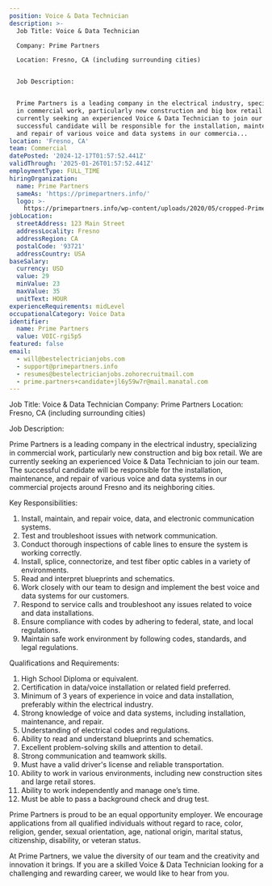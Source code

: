 ```yaml
---
position: Voice & Data Technician
description: >-
  Job Title: Voice & Data Technician

  Company: Prime Partners

  Location: Fresno, CA (including surrounding cities)


  Job Description:


  Prime Partners is a leading company in the electrical industry, specializing
  in commercial work, particularly new construction and big box retail. We are
  currently seeking an experienced Voice & Data Technician to join our team. The
  successful candidate will be responsible for the installation, maintenance,
  and repair of various voice and data systems in our commercia...
location: 'Fresno, CA'
team: Commercial
datePosted: '2024-12-17T01:57:52.441Z'
validThrough: '2025-01-26T01:57:52.441Z'
employmentType: FULL_TIME
hiringOrganization:
  name: Prime Partners
  sameAs: 'https://primepartners.info/'
  logo: >-
    https://primepartners.info/wp-content/uploads/2020/05/cropped-Prime-Partners-Logo-NO-BG-1-1.png
jobLocation:
  streetAddress: 123 Main Street
  addressLocality: Fresno
  addressRegion: CA
  postalCode: '93721'
  addressCountry: USA
baseSalary:
  currency: USD
  value: 29
  minValue: 23
  maxValue: 35
  unitText: HOUR
experienceRequirements: midLevel
occupationalCategory: Voice Data
identifier:
  name: Prime Partners
  value: VOIC-rgi5p5
featured: false
email:
  - will@bestelectricianjobs.com
  - support@primepartners.info
  - resumes@bestelectricianjobs.zohorecruitmail.com
  - prime.partners+candidate+jl6y59w7r@mail.manatal.com
---
```




Job Title: Voice & Data Technician
Company: Prime Partners
Location: Fresno, CA (including surrounding cities)

Job Description:

Prime Partners is a leading company in the electrical industry, specializing in commercial work, particularly new construction and big box retail. We are currently seeking an experienced Voice & Data Technician to join our team. The successful candidate will be responsible for the installation, maintenance, and repair of various voice and data systems in our commercial projects around Fresno and its neighboring cities.

Key Responsibilities:

1. Install, maintain, and repair voice, data, and electronic communication systems. 
2. Test and troubleshoot issues with network communication. 
3. Conduct thorough inspections of cable lines to ensure the system is working correctly. 
4. Install, splice, connectorize, and test fiber optic cables in a variety of environments.
5. Read and interpret blueprints and schematics. 
6. Work closely with our team to design and implement the best voice and data systems for our customers. 
7. Respond to service calls and troubleshoot any issues related to voice and data installations. 
8. Ensure compliance with codes by adhering to federal, state, and local regulations. 
9. Maintain safe work environment by following codes, standards, and legal regulations.

Qualifications and Requirements:

1. High School Diploma or equivalent. 
2. Certification in data/voice installation or related field preferred. 
3. Minimum of 3 years of experience in voice and data installation, preferably within the electrical industry. 
4. Strong knowledge of voice and data systems, including installation, maintenance, and repair. 
5. Understanding of electrical codes and regulations. 
6. Ability to read and understand blueprints and schematics. 
7. Excellent problem-solving skills and attention to detail. 
8. Strong communication and teamwork skills. 
9. Must have a valid driver's license and reliable transportation. 
10. Ability to work in various environments, including new construction sites and large retail stores. 
11. Ability to work independently and manage one’s time. 
12. Must be able to pass a background check and drug test.

Prime Partners is proud to be an equal opportunity employer. We encourage applications from all qualified individuals without regard to race, color, religion, gender, sexual orientation, age, national origin, marital status, citizenship, disability, or veteran status.

At Prime Partners, we value the diversity of our team and the creativity and innovation it brings. If you are a skilled Voice & Data Technician looking for a challenging and rewarding career, we would like to hear from you.
